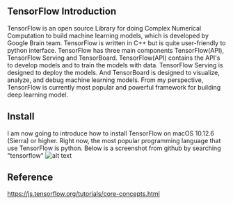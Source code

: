## TensorFlow Introduction

TensorFlow is an open source Library for doing Complex Numerical Computation to build machine learning models, which is developed by Google Brain team. TensorFlow is written in C++ but is quite user-friendly to python interface. TensorFlow has three main components TensorFlow(API), TensorFlow Serving and TensorBoard. TensorFlow(API) contains the API's to develop models and to train the models with data. TensorFlow Serving is designed to deploy the models. And TensorBoard is designed to visualize, analyze, and debug machine learning models.
From my perspective, TensorFlow is currently most popular and powerful framework for building deep learning model.

## Install
I am now going to introduce how to install TensorFlow on macOS 10.12.6 (Sierra) or higher.
Right now, the most popular programming language that use TensorFlow is python. Below is a screenshot from github by searching "tensorflow"
![alt text](http://url/to/img.png)
## Reference
https://js.tensorflow.org/tutorials/core-concepts.html
